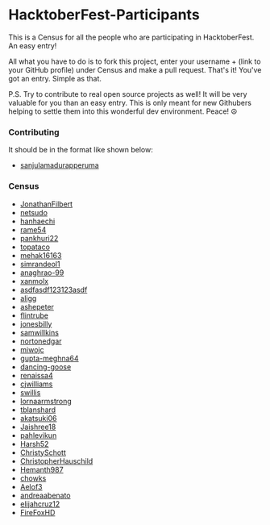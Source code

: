 # HacktoberFest-Participants

This is a Census for all the people who are participating in HacktoberFest. An easy entry!

All what you have to do is to fork this project, enter your username + (link to your GitHub profile) under Census and make a pull request. That's it! You've got an entry. Simple as that.

P.S. Try to contribute to real open source projects as well! It will be very valuable for you than an easy entry. This is only meant for new Githubers helping to settle them into this wonderful dev environment. Peace! ☮️

### Contributing

It should be in the format like shown below:

  - [sanjulamadurapperuma](https://github.com/sanjulamadurapperuma)

### Census

  - [JonathanFilbert](https://github.com/jonathanfilbert)
  - [netsudo](https://github.com/netsudo)
  - [hanhaechi](https://github.com/hanhaechi)
  - [rame54](https://github.com/rame54)
  - [pankhuri22](https://github.com/pankhuri22)
  - [topataco](https://github.com/topataco)
  - [mehak16163](https://github.com/mehak16163)
  - [simrandeol1](https://github.com/simrandeol1)
  - [anaghrao-99](http://github.com/anaghrao-99)
  - [xanmolx](https://github.com/xanmolx)
  - [asdfasdf123123asdf](https://github.com/asdfasdf123123asdf)
  - [aligg](https://github.com/aligg)
  - [ashepeter](https://github.com/ashepeter)
  - [flintrube](https://github.com/flintrube)
  - [jonesbilly](https://github.com/jonesbilly)
  - [samwillkins](https://github.com/samwillkins)
  - [nortonedgar](https://github.com/nortonedgar)
  - [miwojc](https://github.com/miwojc)
  - [gupta-meghna64](https://github.com/gupta-meghna64)
  - [dancing-goose](https://github.com/dancing-goose)
  - [renaissa4](https://github.com/renaissa4)
  - [cjwilliams](https://github.com/CJWilliams20)
  - [swillis](https://github.com/S-Willis)
  - [lornaarmstrong](https://github.com/lornaarmstrong)
  - [tblanshard](https://github.com/tblanshard)
  - [akatsuki06](https://github.com/akatsuki06)
  - [Jaishree18](https://github.com/Jaishree18)
  - [pahlevikun](https://github.com/pahlevikun)
  - [Harsh52](https://github.com/harsh52)
  - [ChristySchott](https://github.com/christyschott)
  - [ChristopherHauschild](https://github.com/ChristopherHauschild)
  - [Hemanth987](https://github.com/Hemanth987)
  - [chowks](https://github.com/chowks)
  - [Aelof3](https://github.com/Aelof3)
  - [andreaabenato](https://github.com/andreabenato)
  - [elijahcruz12](https://github.com/elijahcruz12)
  - [FireFoxHD](https://github.com/FireFoxHD)
